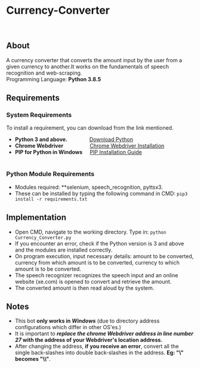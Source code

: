 # Currency-Converter
&nbsp;&nbsp;&nbsp;&nbsp;&nbsp;&nbsp;&nbsp;&nbsp;&nbsp;&nbsp;&nbsp;&nbsp;&nbsp;&nbsp;&nbsp;&nbsp;&nbsp;&nbsp;&nbsp;&nbsp;&nbsp;&nbsp;&nbsp;&nbsp;&nbsp;&nbsp;&nbsp;&nbsp;&nbsp;&nbsp;&nbsp;&nbsp;&nbsp;&nbsp;&nbsp;&nbsp;

## About 
A currency converter that converts the amount input by the user from a given currency to another.It works on the fundamentals of speech recognition and web-scraping. <br>
Programming Language: **Python 3.8.5**

## Requirements 

### System Requirements
To install a requirement, you can download from the link mentioned.
- **Python 3 and above.**            &nbsp;&nbsp;&nbsp;&nbsp;&nbsp;&nbsp;&nbsp;&nbsp;&nbsp;&nbsp;&nbsp;&nbsp;&nbsp;&nbsp;[Download Python](https://www.python.org/downloads/)
- **Chrome Webdriver**               &nbsp;&nbsp;&nbsp;&nbsp;&nbsp;&nbsp;&nbsp;&nbsp;&nbsp;&nbsp;&nbsp;&nbsp;&nbsp;&nbsp;&nbsp;&nbsp;&nbsp;[Chrome Webdriver Installation](https://chromedriver.chromium.org/downloads) 
- **PIP for Python in Windows**      &nbsp;&nbsp;&nbsp;&nbsp;[PIP Installation Guide](https://phoenixnap.com/kb/install-pip-windows) <br> <br>

### Python Module Requirements

- Modules required: **selenium, speech_recognition, pyttsx3. <br>
- These can be installed by typing the following command in CMD: ```pip3 install -r requirements.txt```
     
         
## Implementation 

- Open CMD, navigate to the working directory. Type in:  ```python Currency_Converter.py``` 
- If you encounter an error, check if the Python version is 3 and above and the modules are installed correctly.
- On program execution, input necessary details: amount to be converted, currency from which amount is to be converted, currency to which amount is to be converted.  
- The speech recognizer recognizes the speech input and an online website (xe.com) is opened to convert and retrieve the amount.
- The converted amount is then read aloud by the system.

## Notes 
- This bot **only works in _Windows_** (due to directory address configurations which differ in other OS'es.)
- It is important to **_replace the chrome Webdriver address in line number 27_ with the address of your Webdriver's location address.** 
- After changing the address, **if you receive an error**, convert all the single back-slashes into double back-slashes in the address. **Eg: "\\" becomes "\\\\"**. 


&nbsp;&nbsp;&nbsp;&nbsp;&nbsp;&nbsp;&nbsp;&nbsp;&nbsp;&nbsp;&nbsp;&nbsp;&nbsp;&nbsp;
